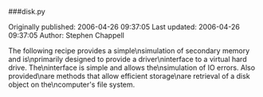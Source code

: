 ###disk.py

Originally published: 2006-04-26 09:37:05
Last updated: 2006-04-26 09:37:05
Author: Stephen Chappell

The following recipe provides a simple\nsimulation of secondary memory and is\nprimarily designed to provide a driver\ninterface to a virtual hard drive. The\ninterface is simple and allows the\nsimulation of IO errors. Also provided\nare methods that allow efficient storage\nare retrieval of a disk object on the\ncomputer's file system.